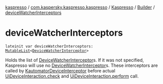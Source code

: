 [kaspresso](../../../index.md) / [com.kaspersky.kaspresso.kaspresso](../../index.md) / [Kaspresso](../index.md) / [Builder](index.md) / [deviceWatcherInterceptors](./device-watcher-interceptors.md)

# deviceWatcherInterceptors

`lateinit var deviceWatcherInterceptors: `[`MutableList`](https://kotlinlang.org/api/latest/jvm/stdlib/kotlin.collections/-mutable-list/index.html)`<`[`DeviceWatcherInterceptor`](../../../com.kaspersky.kaspresso.interceptors.watcher.kautomator/-device-watcher-interceptor.md)`>`

Holds the list of [DeviceWatcherInterceptor](../../../com.kaspersky.kaspresso.interceptors.watcher.kautomator/-device-watcher-interceptor.md)s.
If it was not specified, Kaspresso will use no [DeviceWatcherInterceptor](../../../com.kaspersky.kaspresso.interceptors.watcher.kautomator/-device-watcher-interceptor.md)s.
These interceptors are called by [KautomatorDeviceInterceptor](#)
before actual [UiDeviceInteraction.check](#) and [UiDeviceInteraction.perform](#) call.

